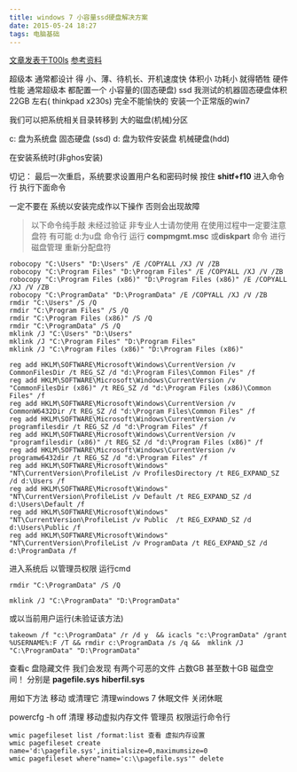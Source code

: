 ```yaml
---
title: windows 7 小容量ssd硬盘解决方案
date: 2015-05-24 18:27
tags: 电脑基础
---
```


[文章发表于T00ls](https://www.t00ls.net/thread-28547-1-1.html)
[参考资料](http://www.tomshardware.com/faq/id-1934205/move-users-programfiles-x86-programdata-hdd-installing-windows-ssd-boot-drive.html)

超级本 通常都设计 得 小、薄、待机长、开机速度快
体积小 功耗小 就得牺牲 硬件性能
通常超级本 都配置一个 小容量的(固态硬盘) ssd 我测试的机器固态硬盘体积22GB 左右( thinkpad x230s)
完全不能愉快的 安装一个正常版的win7

我们可以把系统相关目录转移到 大的磁盘(机械)分区

c: 盘为系统盘 固态硬盘 (ssd)
d: 盘为软件安装盘 机械硬盘(hdd)

在安装系统时(非ghos安装)

切记：
最后一次重启，系统要求设置用户名和密码时候
按住 **shitf+f10** 进入命令行 执行下面命令

一定不要在 系统以安装完成作以下操作 否则会出现故障
> 以下命令纯手敲 未经过验证 非专业人士请勿使用
在使用过程中一定要注意盘符 有可能 d:为u盘
命令行 运行 **compmgmt.msc** 或**diskpart** 命令 进行磁盘管理 重新分配盘符
```
robocopy "C:\Users" "D:\Users" /E /COPYALL /XJ /V /ZB
robocopy "C:\Program Files" "D:\Program Files" /E /COPYALL /XJ /V /ZB
robocopy "C:\Program Files (x86)" "D:\Program Files (x86)" /E /COPYALL /XJ /V /ZB
robocopy "C:\ProgramData" "D:\ProgramData" /E /COPYALL /XJ /V /ZB
rmdir "C:\Users" /S /Q
rmdir "C:\Program Files" /S /Q
rmdir "C:\Program Files (x86)" /S /Q
rmdir "C:\ProgramData" /S /Q
mklink /J "C:\Users" "D:\Users"
mklink /J "C:\Program Files" "D:\Program Files"
mklink /J "C:\Program Files (x86)" "D:\Program Files (x86)"

reg add HKLM\SOFTWARE\Microsoft\Windows\CurrentVersion /v CommonFilesDir /t REG_SZ /d "d:\Program Files\Common Files" /f
reg add HKLM\SOFTWARE\Microsoft\Windows\CurrentVersion /v "CommonFilesDir (x86)" /t REG_SZ /d "d:\Program Files (x86)\Common Files" /f
reg add HKLM\SOFTWARE\Microsoft\Windows\CurrentVersion /v CommonW6432Dir /t REG_SZ /d "d:\Program Files\Common Files" /f
reg add HKLM\SOFTWARE\Microsoft\Windows\CurrentVersion /v programfilesdir /t REG_SZ /d "d:\Program Files" /f
reg add HKLM\SOFTWARE\Microsoft\Windows\CurrentVersion /v "programfilesdir (x86)" /t REG_SZ /d "d:\Program Files (x86)" /f
reg add HKLM\SOFTWARE\Microsoft\Windows\CurrentVersion /v programw6432dir /t REG_SZ /d "d:\Program Files" /f
reg add HKLM\SOFTWARE\Microsoft\Windows" "NT\CurrentVersion\ProfileList /v ProfilesDirectory /t REG_EXPAND_SZ /d d:\Users /f
reg add HKLM\SOFTWARE\Microsoft\Windows" "NT\CurrentVersion\ProfileList /v Default /t REG_EXPAND_SZ /d d:\Users\Default /f
reg add HKLM\SOFTWARE\Microsoft\Windows" "NT\CurrentVersion\ProfileList /v Public  /t REG_EXPAND_SZ /d d:\Users\Public /f
reg add HKLM\SOFTWARE\Microsoft\Windows" "NT\CurrentVersion\ProfileList /v ProgramData /t REG_EXPAND_SZ /d d:\ProgramData /f
```

进入系统后 以管理员权限 运行cmd

```
rmdir "C:\ProgramData" /S /Q

mklink /J "C:\ProgramData" "D:\ProgramData"
```
 

或以当前用户运行(未验证该方法)

```
takeown /f "c:\ProgramData" /r /d y  && icacls "c:\ProgramData" /grant %USERNAME%:F /T && rmdir c:\ProgramData /s /q &&  mklink /J "C:\ProgramData" "D:\ProgramData"
```
查看c 盘隐藏文件 我们会发现 有两个可恶的文件 占数GB 甚至数十GB 磁盘空间！
分别是 **pagefile.sys** **hiberfil.sys**

用如下方法 移动 或清理它
清理windows 7 休眠文件 关闭休眠


powercfg -h off
清理 移动虚拟内存文件 管理员 权限运行命令行
```
wmic pagefileset list /format:list 查看 虚拟内存设置
wmic pagefileset create name='d:\pagefile.sys',initialsize=0,maximumsize=0
wmic pagefileset where"name='c:\\pagefile.sys'" delete
```
